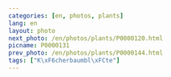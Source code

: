 ```yaml
---
categories: [en, photos, plants]
lang: en
layout: photo
next_photo: /en/photos/plants/P0000120.html
picname: P0000131
prev_photo: /en/photos/plants/P0000144.html
tags: ["K\xF6cherbaumbl\xFCte"]
---
```

